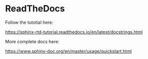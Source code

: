 # ReadTheDocs

Follow the tutotial here:

https://sphinx-rtd-tutorial.readthedocs.io/en/latest/docstrings.html

More complete docs here:

https://www.sphinx-doc.org/en/master/usage/quickstart.html